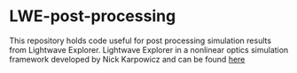 # LWE-post-processing
This repository holds code useful for post processing simulation results from Lightwave Explorer. Lightwave Explorer in a nonlinear optics simulation framework developed by Nick Karpowicz and can be found [here](https://github.com/NickKarpowicz/LightwaveExplorer/tree/master)
